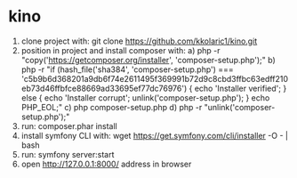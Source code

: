 # kino

1. clone project with: git clone https://github.com/kkolaric1/kino.git
2. position in project and install composer with:
  a) php -r "copy('https://getcomposer.org/installer', 'composer-setup.php');"
  b) php -r "if (hash_file('sha384', 'composer-setup.php') === 'c5b9b6d368201a9db6f74e2611495f369991b72d9c8cbd3ffbc63edff210eb73d46ffbfce88669ad33695ef77dc76976') { echo 'Installer verified'; } else { echo 'Installer corrupt'; unlink('composer-setup.php'); } echo PHP_EOL;"
  c) php composer-setup.php
  d) php -r "unlink('composer-setup.php');"
3. run: composer.phar install
4. install symfony CLI with: wget https://get.symfony.com/cli/installer -O - | bash
5. run: symfony server:start
6. open http://127.0.0.1:8000/ address in browser
